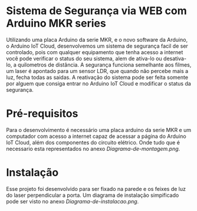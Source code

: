 # Sistema de Segurança via WEB com Arduino MKR series
Utilizando uma placa Arduino da serie MKR, e o novo software da Arduino, o Arduino IoT Cloud, desenvolvemos um sistema de segurança facil de ser controlado, pois com qualquer equipamento que tenha acesso a internet você pode verificar o status do seu sistema, alem de ativa-lo ou desativa-lo, a quilometros de distância. A segurança funciona semelhante aos filmes, um laser é apontado para um sensor LDR, que quando não percebe mais a luz, fecha todas as saidas. A reativação do sistema pode ser feita somente por alguem que consiga entrar no Arduino IoT Cloud e modificar o status da segurança.
# Pré-requisitos
Para o desenvolvimento é necessário uma placa arduino da serie MKR e um computador com acesso a internet capaz de acessar a página do Arduino IoT Cloud, além dos componentes do circuito elétrico. Onde tudo que é necessario esta representados no anexo *Diagrama-de-montagem.png*.
# Instalação
Esse projeto foi desenvolvido para ser fixado na parede e os feixes de luz do laser perpendicular a porta. Um diagrama de instalação  simpificado pode ser visto no anexo *Diagrama-de-instalacao.png*.
